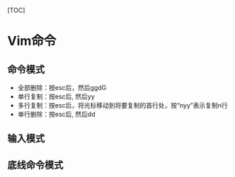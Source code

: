 [TOC]

# Vim命令
## 命令模式
* 全部删除：按esc后，然后ggdG
* 单行复制：按esc后, 然后yy
* 多行复制：按esc后，将光标移动到将要复制的首行处，按“nyy”表示复制n行
* 单行删除：按esc后, 然后dd

## 输入模式
## 底线命令模式